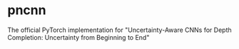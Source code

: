 # pncnn
The official PyTorch implementation for "Uncertainty-Aware CNNs for Depth Completion: Uncertainty from Beginning to End"

